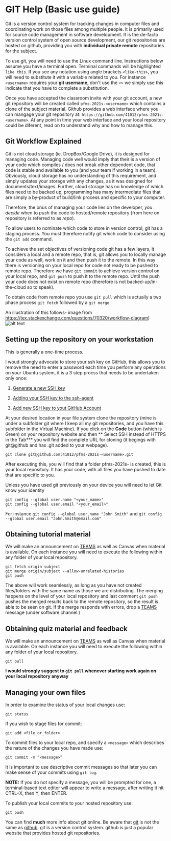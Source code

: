 GIT Help (Basic use guide)
===================================
Git is a version control system for tracking changes in computer files and coordinating work on those files among multiple people. It is primarily used for source code management in software development. It is the de-facto version control system of open source development, our git repositories are hosted on github, providing you with **individual private remote** repositories for the subject. 

To use git, you will need to use the Linux command line. Instructions below assume you have a terminal open. Terminal commands will be highlighted `like this`. If you see any notation using angle brackets `<like-this>`, you will need to substitute it with a variable related to you. For instance `<username>` requires your **git username**, don't use the `<>` we simply use this indicate that you have to complete a substitution.

Once you have accepted the classroom invite with your git account, a new git repository will be created called  `pfms-2021s-<username>` which contains a clone of the subject material. Github provides a web interface where you can mangage your git repository at: `https://github.com/41012/pfms-2021s-<username>`. At any point in time your web interface and your local repository could be diferent, read on to understand why and how to manage this.

Git Workflow Explained
------------------------------------
Git is not cloud storage (ie. DropBox/Google Drive), it is designed for managing code. Managing code well would imply that their is a version of your code which compiles / does not break other dependent code, that code is stable and available to you (and your team if working in a team). Obviously, cloud storage has no understanding of this requirement, and simply updates your storage with any changes, as it was designed for documents/text/images. Further, cloud storage has no knowledge of which files need to be backed up, programming has many intermediate files that are simply a by-product of build/link process and specific to your computer. 

Therefore, the onus of managing your code lies on the developer, *you decide* when to *push* the code to hosted/remote repository (from here on repository is referred to as *repo*). 

To allow users to nominate which code to store in version control, git has a staging process. You must therefore notify git which code to consider using the ``git add`` command.

To achieve the set objectives of versioning code git has a few layers, it considers a local and a remote repo, that is, git allows you to locally manage your code as well, work on it and then push it to the remote. In this way there is versioning on your local repo for code not ready to be pushed to remote repo. Therefore we have ``git commit`` to achieve version control on your local repo, and ``git push`` to push it to the remote repo. Until the push your code does not exist on remote repo (therefore is not backed-up/in-the-cloud so to speak). 

To obtain code from remote repo you use ``git pull`` which is actually a two phase process ``git fetch`` followed by a ``git merge``.

An illustration of this follows- image from https://tex.stackexchange.com/questions/70320/workflow-diagram)
![alt text](https://i.stack.imgur.com/5V7uJ.png "Git workflow")

Setting up the repository on your workstation
------------------------------------
This is generally a one-time process.

I woud strongly advocate to store your ssh key on GitHub, this allows you to remove the need to enter a password each time you perform any operations on your Ubuntu system, it is a 3 step procss that needs to be undertaken only once:

1. [Generate a new SSH key](https://docs.github.com/en/github/authenticating-to-github/connecting-to-github-with-ssh/generating-a-new-ssh-key-and-adding-it-to-the-ssh-agent#generating-a-new-ssh-key)
2. [Adding your SSH key to the ssh-agent](https://docs.github.com/en/github/authenticating-to-github/connecting-to-github-with-ssh/generating-a-new-ssh-key-and-adding-it-to-the-ssh-agent#adding-your-ssh-key-to-the-ssh-agent)

3. [Add new SSH key to yout GitHub Account](https://docs.github.com/en/github/authenticating-to-github/connecting-to-github-with-ssh/adding-a-new-ssh-key-to-your-github-account)


At your desired location in your file system clone the repository (mine is under a subfolder git where I keep all my git repositories, and you have this subfolder in the Virtual Machine). If you click on the **Code** button (which is Green) on your repository website and then ** Select SSH instead of HTTPS in the Tab*** you will find the complete URL for cloning (it begings with git@github and has .git added to your webpage).
```
git clone git@github.com:41012/pfms-2021s-<username>.git
```
After executing this, you will find that a folder pfms-2021s-<username> is created, this is your local repository. It has your code, with all files you have pushed to date that are specific to you.

Unless you have used git previously on your device you will need to let Git know your identity
```
git config --global user.name "<your_name>"
git config --global user.email "<your_email>"
```
For instance ``git config --global user.name "John Smith"`` and ``git config --global user.email "John.Smith@email.com"``

Obtaining tutorial material
------------------------------------
We will make an announcement on [TEAMS] as well as Canvas when material is available. On each instance you will need to execute the following within any folder of your local repository.
```
git fetch origin subject
git merge origin/subject --allow-unrelated-histories
git push
```
The above will work seamlessly, as long as you have not created files/folders with the same name as those we are distributing. 
The merging happens on the level of your local repository and last comment `git push` pushes the merged results back to the remote repository, so the result is able to be seen on git.
If the merge responds with errors, drop a [TEAMS] message (under software channel.)


Obtaining quiz material and feedback
------------------------------------
We will make an announcement on [TEAMS] as well as Canvas when material is available. On each instance you will need to execute the following within any folder of your local repository.
```
git pull
```
**I would strongly suggest to ``git pull`` whenever starting work again on your local repository anyway**

Managing your own files
------------------------------------
In order to examine the status of your local changes use:
```
git status 
```
If you wish to stage files for commit:
```
git add <file_or_folder> 
```
To commit files to your local repo, and specify a `<message>` which describes the nature of the changes you have made use:
```
git commit -m “<message>”
```
It is important to use descriptive commit messages so that later you can make sense of your commits using `git log`.

**NOTE:** If you do not specify a message, you will be prompted for one, a terminal-based text editor will appear to write a message, after writing it hit CTRL+X, then Y, then ENTER.

To publish your local commits to your hosted repository use:
```
git push
```

You can find **much** more info about git online. Be aware that [git](https://git-scm.com) is not the same as [github](https://github.com). git is a version control system. github is just a popular website that provides hosted git repositories.

[TEAMS]: https://teams.microsoft.com/l/team/19%3aEvIKpMNFj6OfxI6fWPJ_1oHiYHAOFV63-Ce1VRLWJIE1%40thread.tacv2/conversations?groupId=218d8a36-d74d-409a-bfdd-fcd539accde1&tenantId=e8911c26-cf9f-4a9c-878e-527807be8791

